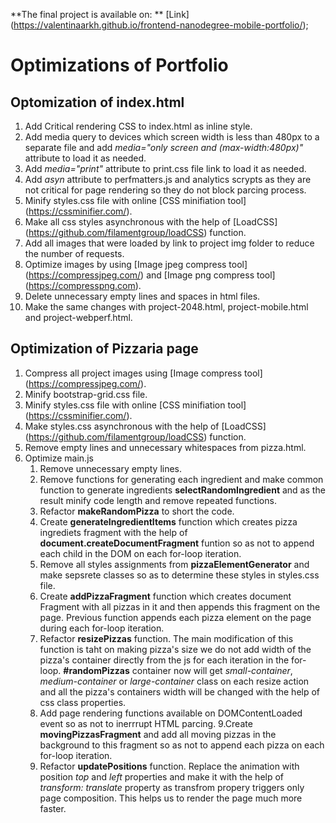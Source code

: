 **The final project is available on: ** [Link] (https://valentinaarkh.github.io/frontend-nanodegree-mobile-portfolio/);

# Optimizations of Portfolio

## Optomization of index.html

1. Add Critical rendering CSS to index.html as inline style.
2. Add media query to devices which screen width is less than 480px to a separate file and add *media="only screen and (max-width:480px)"* attribute  to load it as needed.
3. Add *media="print"* attribute to print.css file link to load it as needed.
4. Add *asyn* attribute to perfmatters.js and analytics scrypts as they are not critical for page rendering so they do not block parcing process.
5. Minify styles.css file with online [CSS minifiation tool] (https://cssminifier.com/).
6. Make all css styles asynchronous with the help of [LoadCSS] (https://github.com/filamentgroup/loadCSS) function.
7. Add all images that were loaded by link to project img folder to reduce the number of requests.
8. Optimize images by using [Image jpeg compress tool] (https://compressjpeg.com/) and [Image png compress tool] (https://compresspng.com).
9. Delete unnecessary empty lines and spaces in html files.
10. Make the same changes with project-2048.html, project-mobile.html and project-webperf.html.

## Optimization of Pizzaria page

1. Compress all project images using [Image compress tool] (https://compressjpeg.com/).
2. Minify bootstrap-grid.css file.
3. Minify styles.css file with online [CSS minifiation tool] (https://cssminifier.com/).
4. Make styles.css asynchronous with the help of [LoadCSS] (https://github.com/filamentgroup/loadCSS) function.
4. Remove empty lines and unnecessary whitespaces from pizza.html.
5. Optimize main.js
    1. Remove unnecessary empty lines.
    2. Remove functions for generating each ingredient and make common function to generate ingredients **selectRandomIngredient** and as the result minify code length and remove repeated functions.
    3. Refactor **makeRandomPizza** to short the code.
    4. Create **generateIngredientItems** function which creates pizza ingrediets fragment with the help of **document.createDocumentFragment** funtion so as not to append each child in the DOM on each for-loop iteration.
    5. Remove all styles assignments from **pizzaElementGenerator** and make sepsrete classes so as to determine these styles in styles.css file.
    6. Create **addPizzaFragment** function which creates document Fragment with all pizzas in it and then appends this fragment on the page. Previous function appends each pizza element on the page during each for-loop iteration.
    7. Refactor **resizePizzas** function. The main modification of this function is taht on making pizza's size we do not add width of the pizza's container directly from the js for each iteration in the for-loop. **#randomPizzas** container now will get *small-container*, *medium-container* or *large-container* class on each resize action and all the pizza's containers width will be changed with the help of css class properties.
    8. Add page rendering functions available on DOMContentLoaded event so as not to inerrrupt HTML parcing.
    9.Create **movingPizzasFragment** and add all moving pizzas in the background to this fragment so as not to append each pizza on each for-loop iteration.
    10. Refactor **updatePositions** function. Replace the animation with position *top* and *left* properties and make it with the help of *transform: translate* property as transfrom propery triggers only page composition. This helps us to render the page much more faster.



